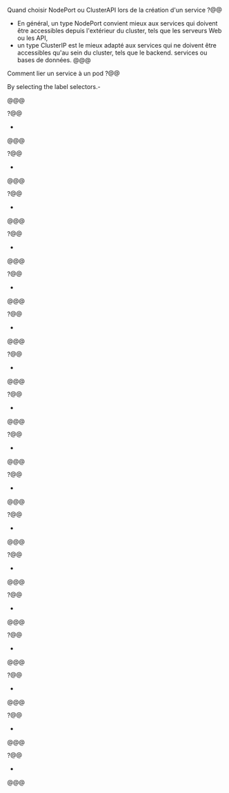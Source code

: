 Quand choisir NodePort ou ClusterAPI lors de la création d'un service ?@@

- En général, un type NodePort convient mieux aux services qui doivent être accessibles depuis l'extérieur du cluster,
  tels que les serveurs Web ou les API,
- un type ClusterIP est le mieux adapté aux services qui ne doivent être accessibles qu'au sein du cluster, tels que le
  backend. services ou bases de données. @@@

Comment lier un service à un pod ?@@

By selecting the label selectors.-

@@@   

?@@

-

@@@

?@@

-

@@@

?@@

-

@@@

?@@

-

@@@

?@@

-

@@@

?@@

-

@@@

?@@

-

@@@

?@@

-

@@@

?@@

-

@@@

?@@

-

@@@

?@@

-

@@@

?@@

-

@@@

?@@

-

@@@

?@@

-

@@@

?@@

-

@@@

?@@

-

@@@

?@@

-

@@@





































































































































































































